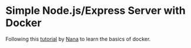 # Simple Node.js/Express Server with Docker 
Following this [tutorial](https://www.youtube.com/watch?v=pg19Z8LL06w&t=913s) by [Nana](https://www.youtube.com/@TechWorldwithNana) to learn the basics of docker.